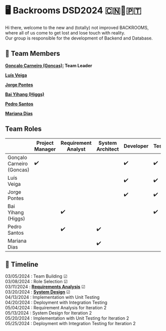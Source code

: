 # 🖥 Backrooms DSD2024 🇨🇳🤝🇵🇹
Hi there, welcome to the new and (totally) not improved BACKROOMS, where all of us come to get lost and lose touch with reality.<br>
Our group is responsible for the development of Backend and Database.

## 👥️ **Team Members**


**[Gonçalo Carneiro (Goncas):](Docs/Goncas.pdf) Team Leader**

**[Luís Veiga]()**

**[Jorge Pontes]()**

**[Bai Yihang (Higgs)](Docs/Higgs.pdf)**

**[Pedro Santos](Docs/PedroSantosCV.pdf)**

**[Mariana Dias](Docs/MarianaDiasCV.pdf)**

## **Team Roles**

|    |Project Manager|Requirement Analyst|System Architect|Developer|Tester|Liaison|
|---|---|---|---|---|---|---|
|Gonçalo Carneiro (Goncas)| ✔️| | | ✔️| ✔️| |
|Luís Veiga| | | | ✔️| ✔️| |
|Jorge Pontes| | | | ✔️| ✔️| |
|Bai Yihang (Higgs)| | ✔️| | | ✔️| |
|Pedro Santos| | ✔️| ✔️| | | |
|Mariana Dias| | | ✔️| | | ✔️|


## 📆 **Timeline**
03/05/2024 : Team Building ☑ <br>
03/08/2024 : Role Selection ☑ <br>
03/11/2024 : **[Requirements Analysis](Project/RequirementsAnalysis.pdf)** ☑  <br>
03/20/2024 : **[System Design](Project/SystemDesign)** ☑  <br>
04/13/2024 : Implementation with Unit Testing <br>
04/20/2024 : Deployment with Integration Testing<br>
05/04/2024 : Requirement Analysis for Iteration 2<br>
05/13/2024 : System Design for Iteration 2<br>
05/20/2024 : Implementation with Unit Testing for Iteration 2<br>
05/25/2024 : Deployment with Integration Testing for Iteration 2<br>

